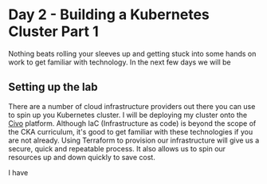 # Day 2 -  Building a Kubernetes Cluster Part 1

Nothing beats rolling your sleeves up and getting stuck into some hands on work to get familiar with technology. In the next few days we will be

## Setting up the lab

There are a number of cloud infrastructure providers out there you can use to spin up you Kubernetes cluster. I will be deploying my cluster onto the [Civo](www.civo.com) platform. Although IaC (Infrastructure as code) is beyond the scope of the CKA curriculum, it's good to get familiar with these technologies if you are not already. Using Terraform to provision our infrastructure will give us a secure, quick and repeatable process. It also allows us to spin our resources up and down quickly to save cost.

I have 



